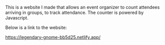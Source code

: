 This is a website I made that allows an event organizer to count attendees arriving in groups, to track attendance. The counter is powered by Javascript.

Below is a link to the website:

https://legendary-gnome-bb5d25.netlify.app/